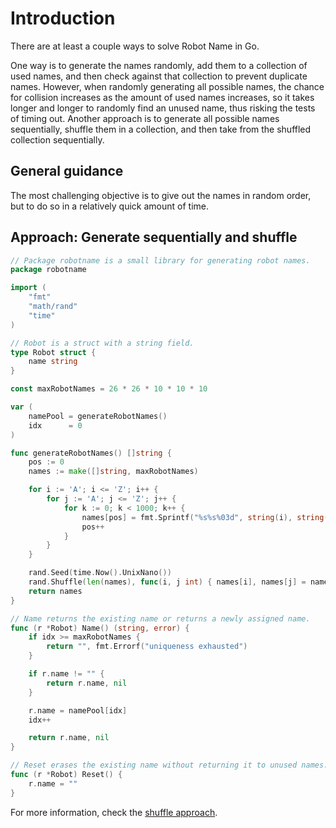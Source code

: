 # Introduction

There are at least a couple ways to solve Robot Name in Go.

One way is to generate the names randomly, add them to a collection of used names, and then check against that collection to prevent duplicate names.
However, when randomly generating all possible names, the chance for collision increases as the amount of used names increases,
so it takes longer and longer to randomly find an unused name, thus risking the tests of timing out.
Another approach is to generate all possible names sequentially, shuffle them in a collection, and then take from the shuffled collection sequentially.

## General guidance

The most challenging objective is to give out the names in random order, but to do so in a relatively quick amount of time.

## Approach: Generate sequentially and shuffle

```go
// Package robotname is a small library for generating robot names.
package robotname

import (
	"fmt"
	"math/rand"
	"time"
)

// Robot is a struct with a string field.
type Robot struct {
	name string
}

const maxRobotNames = 26 * 26 * 10 * 10 * 10

var (
	namePool = generateRobotNames()
	idx      = 0
)

func generateRobotNames() []string {
	pos := 0
	names := make([]string, maxRobotNames)

	for i := 'A'; i <= 'Z'; i++ {
		for j := 'A'; j <= 'Z'; j++ {
			for k := 0; k < 1000; k++ {
				names[pos] = fmt.Sprintf("%s%s%03d", string(i), string(j), k)
				pos++
			}
		}
	}

	rand.Seed(time.Now().UnixNano())
	rand.Shuffle(len(names), func(i, j int) { names[i], names[j] = names[j], names[i] })
	return names
}

// Name returns the existing name or returns a newly assigned name.
func (r *Robot) Name() (string, error) {
	if idx >= maxRobotNames {
		return "", fmt.Errorf("uniqueness exhausted")
	}

	if r.name != "" {
		return r.name, nil
	}

	r.name = namePool[idx]
	idx++

	return r.name, nil
}

// Reset erases the existing name without returning it to unused names.
func (r *Robot) Reset() {
	r.name = ""
}
```

For more information, check the [shuffle approach][approach-shuffle].

[approach-shuffle]: https://exercism.org/tracks/go/exercises/robot-name/approaches/shuffle
